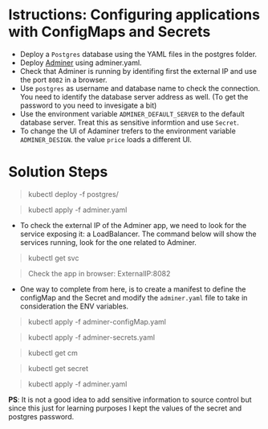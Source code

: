 # Istructions: Configuring applications with ConfigMaps and Secrets

 - Deploy a `Postgres` database using the YAML files in the postgres folder.
 - Deploy [Adminer](https://www.adminer.org/) using adminer.yaml.
 - Check that Adminer is running by identifing first the external IP and use the port `8082` in a browser.
 - Use `postgres` as username and database name to check the connection. You need to identify the database server address as well. (To get the password to you need to invesigate a bit)
 - Use the environment variable  `ADMINER_DEFAULT_SERVER` to the default database server. Treat this as sensitive informtion and use `Secret`.
 - To change the UI of Adaminer trefers to the environment variable  `ADMINER_DESIGN`. the value `price` loads a different UI.

# Solution Steps

 > kubectl deploy -f postgres/

 > kubectl apply -f adminer.yaml

- To check the external IP of the Adminer app, we need to look for the service exposing it: a LoadBalancer. The command below will show the services running, look for the one related to Adminer.
 > kubectl get svc

 > Check the app in browser: ExternalIP:8082

 - One way to complete from here, is to create a manifest to define the configMap and the Secret and modify the `adminer.yaml` file to take in consideration the ENV variables.

 > kubectl apply -f adminer-configMap.yaml

 > kubectl apply -f adminer-secrets.yaml

 > kubectl get cm 

 > kubectl get secret

 > kubectl apply -f adminer.yaml

 
 
 __PS__: It is not a good idea to add sensitive information to source control but since this just for learning purposes I kept the values of the secret and postgres password. 